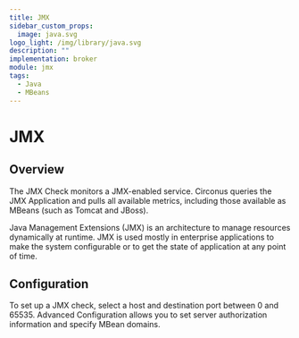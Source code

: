 ```yaml
---
title: JMX
sidebar_custom_props:
  image: java.svg
logo_light: /img/library/java.svg
description: ""
implementation: broker
module: jmx
tags:
  - Java
  - MBeans
---
```


# JMX

## Overview

The JMX Check monitors a JMX-enabled service. Circonus queries the JMX Application and pulls all available metrics, including those available as MBeans (such as Tomcat and JBoss).

Java Management Extensions (JMX) is an architecture to manage resources dynamically at runtime. JMX is used mostly in enterprise applications to make the system configurable or to get the state of application at any point of time.

## Configuration

To set up a JMX check, select a host and destination port between 0 and 65535. Advanced Configuration allows you to set server authorization information and specify MBean domains.
